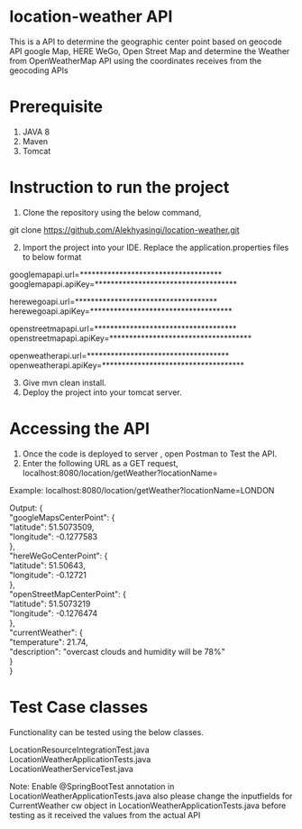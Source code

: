 # location-weather API 
This is a API to determine the geographic center point based on geocode API google Map, HERE WeGo, Open Street Map and determine the Weather from OpenWeatherMap API using the coordinates receives from the geocoding APIs

# Prerequisite
1. JAVA 8<br/>
2. Maven<br/>
3. Tomcat<br/>

# Instruction to run the project
1. Clone the repository using the below command,

git clone https://github.com/Alekhyasingi/location-weather.git

2. Import the project into your IDE. Replace the application.properties files to below format


googlemapapi.url=************************************ <br/>
googlemapapi.apiKey=************************************

herewegoapi.url=************************************ <br/>
herewegoapi.apiKey=************************************



openstreetmapapi.url=************************************ <br/>
openstreetmapapi.apiKey=************************************


openweatherapi.url=************************************ <br/>
openweatherapi.apiKey=************************************


3. Give mvn clean install.<br/>
4. Deploy the project into your tomcat server.

# Accessing the API
1. Once the code is deployed to server , open Postman to Test the API.
2. Enter the following URL as a GET request,
  localhost:8080/location/getWeather?locationName=<Your Location>

Example:
localhost:8080/location/getWeather?locationName=LONDON

Output:
{ <br/>
    "googleMapsCenterPoint": { <br/>
        "latitude": 51.5073509, <br/>
        "longitude": -0.1277583 <br/>
    }, <br/>
    "hereWeGoCenterPoint": { <br/>
        "latitude": 51.50643, <br/>
        "longitude": -0.12721 <br/>
    }, <br/>
    "openStreetMapCenterPoint": { <br/>
        "latitude": 51.5073219 <br/>
        "longitude": -0.1276474 <br/>
    }, <br/>
    "currentWeather": { <br/>
        "temperature": 21.74, <br/>
        "description": "overcast clouds and humidity will be 78%" <br/>
    } <br/>
} <br/>

# Test Case classes
Functionality can be tested using the below classes.

LocationResourceIntegrationTest.java <br/>
LocationWeatherApplicationTests.java <br/>
LocationWeatherServiceTest.java

Note: Enable @SpringBootTest annotation in LocationWeatherApplicationTests.java also please change the inputfields for CurrentWeather cw object in LocationWeatherApplicationTests.java before testing as it received the values from the actual API





